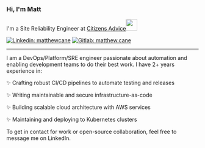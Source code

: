 ### Hi, I'm Matt

I'm a Site Reliability Engineer at [Citizens Advice<img src="https://www.citizensadvice.org.uk/Static/images/logos/ca-logo_100px.svg" width="30">](https://www.citizensadvice.org.uk/)

[![Linkedin: matthewcane](https://img.shields.io/badge/-matthewcane-blue?style=flat-square&logo=Linkedin&logoColor=white&link=https://www.linkedin.com/in/matthew-cane1993//)](https://www.linkedin.com/in/matthew-cane1993/)
[![Gitlab: matthew.cane](https://img.shields.io/badge/-matthew.cane-orange?style=flat-square&logo=Gitlab&link=[https://gitlab.com/Matthew.Cane)](https://gitlab.com/Matthew.Cane)

---

I am a DevOps/Platform/SRE engineer passionate about automation and enabling development teams to do their best work. I have 2+ years experience in:

✨ Crafting robust CI/CD pipelines to automate testing and releases

✨ Writing maintainable and secure infrastructure-as-code

✨ Building scalable cloud architecture with AWS services

✨ Maintaining and deploying to Kubernetes clusters

To get in contact for work or open-source collaboration, feel free to message me on LinkedIn.
